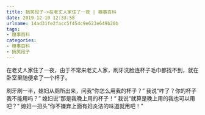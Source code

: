```yaml
---
title: 搞笑段子->在老丈人家住了一夜 | 糗事百科
date: 2019-12-10 12:33:58
urlname: 14ad31fe2facc5f454c9e623e649b20b
tags: 
- 糗事百科
categories:
- 糗事百科
- 搞笑段子
---
```

在老丈人家住了一夜，由于不常来老丈人家，刷牙洗脸连杯子毛巾都找不到，就在卧室里随便拿了一个杯子。

刷牙刷一半，媳妇从厕所出来，问我“你怎么用我的杯子？”       我说“咋了？你的杯子我不能用吗？”       媳妇说“那是我晚上用的杯子！”       我说“就算是晚上用的我也可以用吧？”       媳妇一扭头“你不嫌弃上面有妇炎洁的味道就用吧！”


